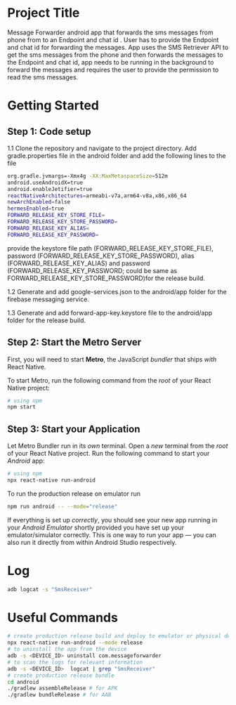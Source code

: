 # Project Title

Message Forwarder android app that forwards the sms messages from phone from to an Endpoint and chat id . User has to provide the Endpoint and chat id for forwarding the messages.
App uses the SMS Retriever API to get the sms messages from the phone and then forwards the messages to the Endpoint and chat id, app needs to be running in the background to forward the messages and requires the user to provide the permission to read the sms messages.

# Getting Started
## Step 1: Code setup
1.1 Clone the repository and navigate to the project directory. Add gradle.properties file in the android folder and add the following lines to the file
```bash
org.gradle.jvmargs=-Xmx4g -XX:MaxMetaspaceSize=512m
android.useAndroidX=true
android.enableJetifier=true
reactNativeArchitectures=armeabi-v7a,arm64-v8a,x86,x86_64
newArchEnabled=false
hermesEnabled=true
FORWARD_RELEASE_KEY_STORE_FILE=
FORWARD_RELEASE_KEY_STORE_PASSWORD=
FORWARD_RELEASE_KEY_ALIAS=
FORWARD_RELEASE_KEY_PASSWORD=
``` 

provide the keystore file path (FORWARD_RELEASE_KEY_STORE_FILE), password (FORWARD_RELEASE_KEY_STORE_PASSWORD), alias (FORWARD_RELEASE_KEY_ALIAS) and password (FORWARD_RELEASE_KEY_PASSWORD; could be same as FORWARD_RELEASE_KEY_STORE_PASSWORD)for the release build.

1.2 Generate and add google-services.json to the android/app folder for the firebase messaging service.

1.3 Generate and add forward-app-key.keystore file to the android/app folder for the release build.

## Step 2: Start the Metro Server

First, you will need to start **Metro**, the JavaScript _bundler_ that ships _with_ React Native.

To start Metro, run the following command from the _root_ of your React Native project:

```bash
# using npm
npm start
```

## Step 3: Start your Application

Let Metro Bundler run in its _own_ terminal. Open a _new_ terminal from the _root_ of your React Native project. Run the following command to start your _Android_ app:

```bash
# using npm
npx react-native run-android
```

To run the production release on emulator run
```bash
npm run android -- --mode="release"    
```

If everything is set up _correctly_, you should see your new app running in your _Android Emulator_  shortly provided you have set up your emulator/simulator correctly.
This is one way to run your app — you can also run it directly from within Android Studio  respectively.

# Log
```bash
adb logcat -s "SmsReceiver"  
```

# Useful Commands
```bash
# create production release build and deploy to emulator or physical device connected via usb
npx react-native run-android --mode release 
# to uninstall the app from the device
adb -s <DEVICE_ID> uninstall com.messageforwarder 
# to scan the logs for relevant information
adb -s <DEVICE_ID>  logcat | grep "SmsReceiver"
# create production release bundle
cd android
./gradlew assembleRelease # for APK
./gradlew bundleRelease # for AAB

```
